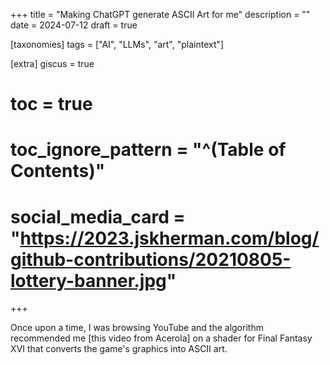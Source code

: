 +++
title = "Making ChatGPT generate ASCII Art for me"
description = ""
date = 2024-07-12
draft = true

[taxonomies]
tags = ["AI", "LLMs", "art", "plaintext"]

[extra]
giscus = true
# toc = true
# toc_ignore_pattern = "^(Table of Contents)"
# social_media_card = "https://2023.jskherman.com/blog/github-contributions/20210805-lottery-banner.jpg"
+++

Once upon a time, I was browsing YouTube and the algorithm recommended me [this video from Acerola] on a shader for Final Fantasy XVI that converts the game's graphics into ASCII art.

<!-- footnotes -->

